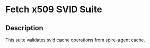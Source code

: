 # Fetch x509 SVID Suite

## Description

This suite validates svid cache operations from spire-agent cache.
